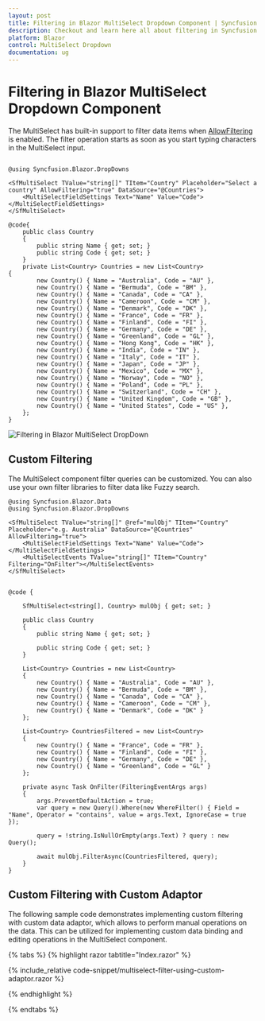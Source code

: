 ```yaml
---
layout: post
title: Filtering in Blazor MultiSelect Dropdown Component | Syncfusion
description: Checkout and learn here all about filtering in Syncfusion Blazor MultiSelect Dropdown component and more.
platform: Blazor
control: MultiSelect Dropdown
documentation: ug
---
```


# Filtering in Blazor MultiSelect Dropdown Component

The MultiSelect has built-in support to filter data items when [AllowFiltering](https://help.syncfusion.com/cr/blazor/Syncfusion.Blazor.DropDowns.MultiSelectModel-1.html#Syncfusion_Blazor_DropDowns_MultiSelectModel_1_AllowFiltering) is enabled. The filter operation starts as soon as you start typing characters in the MultiSelect input.

```cshtml

@using Syncfusion.Blazor.DropDowns

<SfMultiSelect TValue="string[]" TItem="Country" Placeholder="Select a country" AllowFiltering="true" DataSource="@Countries">
    <MultiSelectFieldSettings Text="Name" Value="Code"></MultiSelectFieldSettings>
</SfMultiSelect>

@code{
    public class Country
    {
        public string Name { get; set; }
        public string Code { get; set; }
    }
    private List<Country> Countries = new List<Country>
{
        new Country() { Name = "Australia", Code = "AU" },
        new Country() { Name = "Bermuda", Code = "BM" },
        new Country() { Name = "Canada", Code = "CA" },
        new Country() { Name = "Cameroon", Code = "CM" },
        new Country() { Name = "Denmark", Code = "DK" },
        new Country() { Name = "France", Code = "FR" },
        new Country() { Name = "Finland", Code = "FI" },
        new Country() { Name = "Germany", Code = "DE" },
        new Country() { Name = "Greenland", Code = "GL" },
        new Country() { Name = "Hong Kong", Code = "HK" },
        new Country() { Name = "India", Code = "IN" },
        new Country() { Name = "Italy", Code = "IT" },
        new Country() { Name = "Japan", Code = "JP" },
        new Country() { Name = "Mexico", Code = "MX" },
        new Country() { Name = "Norway", Code = "NO" },
        new Country() { Name = "Poland", Code = "PL" },
        new Country() { Name = "Switzerland", Code = "CH" },
        new Country() { Name = "United Kingdom", Code = "GB" },
        new Country() { Name = "United States", Code = "US" },
    };
}

```

![Filtering in Blazor MultiSelect DropDown](./images/blazor-multiselect-dropdown-filtering.png)

## Custom Filtering

The MultiSelect component filter queries can be customized. You can also use your own filter libraries to filter data like Fuzzy search.

```cshtml
@using Syncfusion.Blazor.Data
@using Syncfusion.Blazor.DropDowns

<SfMultiSelect TValue="string[]" @ref="mulObj" TItem="Country" Placeholder="e.g. Australia" DataSource="@Countries" AllowFiltering="true">
    <MultiSelectFieldSettings Text="Name" Value="Code"></MultiSelectFieldSettings>
    <MultiSelectEvents TValue="string[]" TItem="Country" Filtering="OnFilter"></MultiSelectEvents>
</SfMultiSelect>


@code {

    SfMultiSelect<string[], Country> mulObj { get; set; }

    public class Country
    {
        public string Name { get; set; }

        public string Code { get; set; }
    }

    List<Country> Countries = new List<Country>
    {
        new Country() { Name = "Australia", Code = "AU" },
        new Country() { Name = "Bermuda", Code = "BM" },
        new Country() { Name = "Canada", Code = "CA" },
        new Country() { Name = "Cameroon", Code = "CM" },
        new Country() { Name = "Denmark", Code = "DK" }
    };

    List<Country> CountriesFiltered = new List<Country>
    {
        new Country() { Name = "France", Code = "FR" },
        new Country() { Name = "Finland", Code = "FI" },
        new Country() { Name = "Germany", Code = "DE" },
        new Country() { Name = "Greenland", Code = "GL" }
    };

    private async Task OnFilter(FilteringEventArgs args)
    {
        args.PreventDefaultAction = true;
        var query = new Query().Where(new WhereFilter() { Field = "Name", Operator = "contains", value = args.Text, IgnoreCase = true });

        query = !string.IsNullOrEmpty(args.Text) ? query : new Query();

        await mulObj.FilterAsync(CountriesFiltered, query);
    }
}
```

## Custom Filtering with Custom Adaptor

The following sample code demonstrates implementing custom filtering with custom data adaptor, which allows to perform manual operations on the data. This can be utilized for implementing custom data binding and editing operations in the MultiSelect component.

{% tabs %}
{% highlight razor tabtitle="Index.razor" %}

{% include_relative code-snippet/multiselect-filter-using-custom-adaptor.razor %}

{% endhighlight %}

​​​​​​​{% endtabs %}